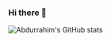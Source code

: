 ### Hi there 👋

<!--
**ebdurrehm/ebdurrehm** is a ✨ _special_ ✨ repository because its `README.md` (this file) appears on your GitHub profile.

Here are some ideas to get you started:

- 🔭 I’m currently working on ...
- 🌱 I’m currently learning ...
- 👯 I’m looking to collaborate on ...
- 🤔 I’m looking for help with ...
- 💬 Ask me about ...
- 📫 How to reach me: ...
- 😄 Pronouns: ...
- ⚡ Fun fact: ...
-->
![Abdurrahim's GitHub stats](https://github-readme-stats.vercel.app/api?username=ebdurrehm&theme=blue-green&show_icons=true)


